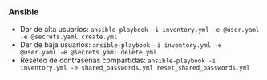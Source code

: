 ### Ansible
* Dar de alta usuarios: `ansible-playbook -i inventory.yml -e @user.yaml -e @secrets.yaml create.yml`
* Dar de baja usuarios: `ansible-playbook -i inventory.yml -e @user.yaml -e @secrets.yaml delete.yml`
* Reseteo de contraseñas compartidas: `ansible-playbook -i inventory.yml -e shared_passwords.yml reset_shared_passwords.yml`
